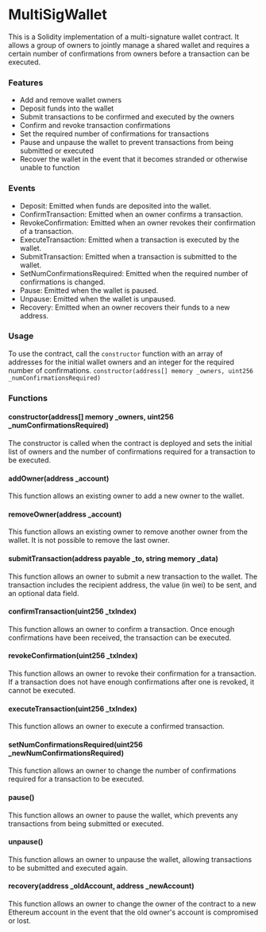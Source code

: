 # MultiSigWallet
This is a Solidity implementation of a multi-signature wallet contract. It allows a group of owners to jointly manage a shared wallet and requires a certain number of confirmations from owners before a transaction can be executed.

### Features
- Add and remove wallet owners
- Deposit funds into the wallet
- Submit transactions to be confirmed and executed by the owners
- Confirm and revoke transaction confirmations
- Set the required number of confirmations for transactions
- Pause and unpause the wallet to prevent transactions from being submitted or executed
- Recover the wallet in the event that it becomes stranded or otherwise unable to function

### Events
- Deposit: Emitted when funds are deposited into the wallet.
- ConfirmTransaction: Emitted when an owner confirms a transaction.
- RevokeConfirmation: Emitted when an owner revokes their confirmation of a transaction.
- ExecuteTransaction: Emitted when a transaction is executed by the wallet.
- SubmitTransaction: Emitted when a transaction is submitted to the wallet.
- SetNumConfirmationsRequired: Emitted when the required number of confirmations is changed.
- Pause: Emitted when the wallet is paused.
- Unpause: Emitted when the wallet is unpaused.
- Recovery: Emitted when an owner recovers their funds to a new address.

### Usage
To use the contract, call the `constructor` function with an array of addresses for the initial wallet owners and an integer for the required number of confirmations.
`constructor(address[] memory _owners, uint256 _numConfirmationsRequired)`

### Functions
#### constructor(address[] memory _owners, uint256 _numConfirmationsRequired)
The constructor is called when the contract is deployed and sets the initial list of owners and the number of confirmations required for a transaction to be executed.

#### addOwner(address _account)
This function allows an existing owner to add a new owner to the wallet.

#### removeOwner(address _account)
This function allows an existing owner to remove another owner from the wallet. It is not possible to remove the last owner.

#### submitTransaction(address payable _to, string memory _data)
This function allows an owner to submit a new transaction to the wallet. The transaction includes the recipient address, the value (in wei) to be sent, and an optional data field.

#### confirmTransaction(uint256 _txIndex)
This function allows an owner to confirm a transaction. Once enough confirmations have been received, the transaction can be executed.

#### revokeConfirmation(uint256 _txIndex)
This function allows an owner to revoke their confirmation for a transaction. If a transaction does not have enough confirmations after one is revoked, it cannot be executed.

#### executeTransaction(uint256 _txIndex)
This function allows an owner to execute a confirmed transaction.

#### setNumConfirmationsRequired(uint256 _newNumConfirmationsRequired)
This function allows an owner to change the number of confirmations required for a transaction to be executed.

#### pause()
This function allows an owner to pause the wallet, which prevents any transactions from being submitted or executed.

#### unpause()
This function allows an owner to unpause the wallet, allowing transactions to be submitted and executed again.

#### recovery(address _oldAccount, address _newAccount)
This function allows an owner to change the owner of the contract to a new Ethereum account in the event that the old owner's account is compromised or lost.